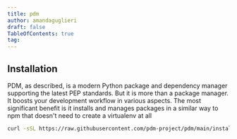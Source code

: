 ```yaml
---
title: pdm
author: amandaguglieri
draft: false
TableOfContents: true
tag:
---
```


## Installation

PDM, as described, is a modern Python package and dependency manager supporting the latest PEP standards. But it is more than a package manager. It boosts your development workflow in various aspects. The most significant benefit is it installs and manages packages in a similar way to npm that doesn't need to create a virtualenv at all

```bash
curl -sSL https://raw.githubusercontent.com/pdm-project/pdm/main/install-pdm.py | python3 -
```

